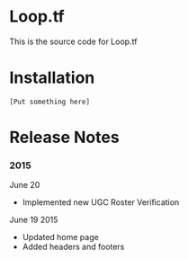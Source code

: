 # Loop.tf

This is the source code for Loop.tf

# Installation

    [Put something here]

# Release Notes

### 2015

June 20

- Implemented new UGC Roster Verification

June 19 2015

- Updated home page
- Added headers and footers

